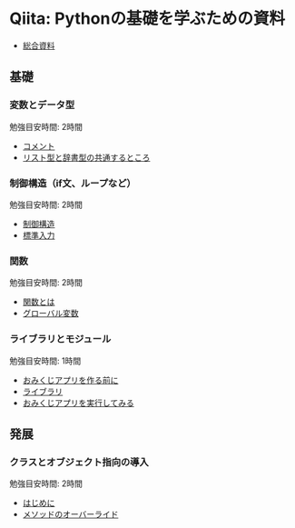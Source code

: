 # Qiita: Pythonの基礎を学ぶための資料
- [総合資料](https://qiita.com/AI_Academy/items/b97b2178b4d10abe0adb)

## 基礎

### 変数とデータ型

勉強目安時間: 2時間

- [コメント](https://qiita.com/AI_Academy/items/b97b2178b4d10abe0adb#%E3%82%B3%E3%83%A1%E3%83%B3%E3%83%88)
- [リスト型と辞書型の共通するところ](https://qiita.com/AI_Academy/items/b97b2178b4d10abe0adb#%E3%83%AA%E3%82%B9%E3%83%88%E5%9E%8B%E3%81%A8%E8%BE%9E%E6%9B%B8%E5%9E%8B%E3%81%AE%E5%85%B1%E9%80%9A%E3%81%99%E3%82%8B%E3%81%A8%E3%81%93%E3%82%8D)

### 制御構造（if文、ループなど）

勉強目安時間: 2時間

- [制御構造](https://qiita.com/AI_Academy/items/b97b2178b4d10abe0adb#%E5%88%B6%E5%BE%A1%E6%A7%8B%E9%80%A0)
- [標準入力](https://qiita.com/AI_Academy/items/b97b2178b4d10abe0adb#%E6%A8%99%E6%BA%96%E5%85%A5%E5%8A%9B)

### 関数

勉強目安時間: 2時間

- [関数とは](https://qiita.com/AI_Academy/items/b97b2178b4d10abe0adb#%E9%96%A2%E6%95%B0%E3%81%A8%E3%81%AF)
- [グローバル変数](https://qiita.com/AI_Academy/items/b97b2178b4d10abe0adb#%E3%82%B0%E3%83%AD%E3%83%BC%E3%83%90%E3%83%ABglobal%E5%AE%A3%E8%A8%80%E3%82%B0%E3%83%AD%E3%83%BC%E3%83%90%E3%83%AB%E5%A4%89%E6%95%B0)

### ライブラリとモジュール

勉強目安時間: 1時間
- [おみくじアプリを作る前に](https://qiita.com/AI_Academy/items/b97b2178b4d10abe0adb#%E3%81%8A%E3%81%BF%E3%81%8F%E3%81%98%E3%82%A2%E3%83%97%E3%83%AA%E3%82%92%E4%BD%9C%E3%82%8B%E5%89%8D%E3%81%AB)
- [ライブラリ](https://qiita.com/AI_Academy/items/b97b2178b4d10abe0adb#%E3%83%A9%E3%82%A4%E3%83%96%E3%83%A9%E3%83%AA)
- [おみくじアプリを実行してみる](https://qiita.com/AI_Academy/items/b97b2178b4d10abe0adb#%E3%81%8A%E3%81%BF%E3%81%8F%E3%81%98%E3%82%A2%E3%83%97%E3%83%AA%E3%82%92%E5%AE%9F%E8%A1%8C%E3%81%97%E3%81%A6%E3%81%BF%E3%82%8B)

## 発展
### クラスとオブジェクト指向の導入

勉強目安時間: 2時間

- [はじめに](https://qiita.com/AI_Academy/items/b97b2178b4d10abe0adb#%E3%81%AF%E3%81%98%E3%82%81%E3%81%AB-1)
- [メソッドのオーバーライド](https://qiita.com/AI_Academy/items/b97b2178b4d10abe0adb#%E3%83%A1%E3%82%BD%E3%83%83%E3%83%89%E3%81%AE%E3%82%AA%E3%83%BC%E3%83%90%E3%83%A9%E3%82%A4%E3%83%89)